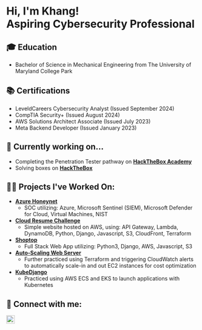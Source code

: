 <h1>Hi, I'm Khang! <br/>Aspiring Cybersecurity Professional</h1>

<h2>🎓 Education</h2>

- Bachelor of Science in Mechanical Engineering from The University of Maryland College Park

<h2>📚 Certifications</h2>

- LeveldCareers Cybersecurity Analyst (Issued September 2024)
- CompTIA Security+ (Issued August 2024)
- AWS Solutions Architect Associate (Issued July 2023)
- Meta Backend Developer (Issued January 2023)

<h2>💪 Currently working on...</h2>

- Completing the Penetration Tester pathway on <b>[HackTheBox Academy](https://academy.hackthebox.com/)</b>
- Solving boxes on <b>[HackTheBox](https://app.hackthebox.com/home)</b>

<h2>👨‍💻 Projects I've Worked On:</h2>

- <b>[Azure Honeynet](https://github.com/aktran321/Azure-Honeynet)</b>
  - SOC utilizing: Azure, Microsoft Sentinel (SIEM), Microsoft Defender for Cloud, Virtual Machines, NIST
- <b>[Cloud Resume Challenge](https://github.com/aktran321/cloud-resume-challenge)</b>
  - Simple website hosted on AWS, using: API Gateway, Lambda, DynamoDB, Python, Django, Javascript, S3, CloudFront, Terraform
- <b>[Shoptop](https://github.com/aktran321/shoptop)</b>
  - Full Stack Web App utilizing: Python3, Django, AWS, Javascript, S3
- <b>[Auto-Scaling Web Server](https://github.com/aktran321/AutoScalingWebServer)</b>
  - Further practiced using Terraform and triggering CloudWatch alerts to automatically scale-in and out EC2 instances for cost optimization 
- <b>[KubeDjango](https://github.com/aktran321/KubeDjango)</b>
  - Practiced using AWS ECS and EKS to launch applications with Kubernetes

<h2> 🤳 Connect with me:</h2>

[<img align="left" alt="KhangTran | LinkedIn" width="22px" src="https://cdn.jsdelivr.net/npm/simple-icons@v3/icons/linkedin.svg" />][linkedin]

[linkedin]: https://www.linkedin.com/in/khang-tran-622a44163/

<!--
[<img align="left" alt="JoshMadakor | YouTube" width="22px" src="https://cdn.jsdelivr.net/npm/simple-icons@v3/icons/youtube.svg" />][youtube]
[<img align="left" alt="JoshMadakor | Twitter" width="22px" src="https://cdn.jsdelivr.net/npm/simple-icons@v3/icons/twitter.svg" />][twitter]
[twitter]: https://twitter.com/joshmadakor
[youtube]: https://www.youtube.com/c/joshmadakor
[instagram]: https://www.instagram.com/joshmadakor/
**joshmadakor1/joshmadakor1** is a ✨ _special_ ✨ repository because its `README.md` (this file) appears on your GitHub profile.

Here are some ideas to get you started:

- 🔭 I’m currently working on ...
- 🌱 I’m currently learning ...
- 👯 I’m looking to collaborate on ...
- 🤔 I’m looking for help with ...
- 💬 Ask me about ...
- 📫 How to reach me: ...
- 😄 Pronouns: ...
- ⚡ Fun fact: ...
-->
